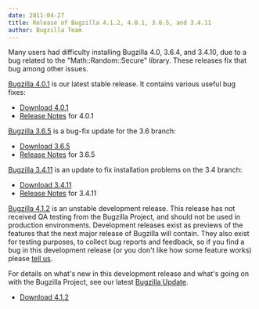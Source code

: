```yaml
---
date: 2011-04-27
title: Release of Bugzilla 4.1.2, 4.0.1, 3.6.5, and 3.4.11
author: Bugzilla Team
---
```


Many users had difficulty installing Bugzilla 4.0, 3.6.4, and 3.4.10, due to a bug related to the "Math::Random::Secure" library. These releases fix that bug among other issues.

[Bugzilla 4.0.1](/releases/4.0.1/) is our latest stable release. It contains various useful bug fixes:

*   [Download 4.0.1](/download/#v40)
*   [Release Notes](/releases/4.0.1/) for 4.0.1

[Bugzilla 3.6.5](/releases/3.6.5/) is a bug-fix update for the 3.6 branch:

*   [Download 3.6.5](/download/#v36)
*   [Release Notes](/releases/3.6.5/) for 3.6.5

[Bugzilla 3.4.11](/releases/3.4.11/) is an update to fix installation problems on the 3.4 branch:

*   [Download 3.4.11](/download/#v34)
*   [Release Notes](/releases/3.4.11/) for 3.4.11

[Bugzilla 4.1.2](/releases/4.2/) is an unstable development release. This release has not received QA testing from the Bugzilla Project, and should not be used in production environments. Development releases exist as previews of the features that the next major release of Bugzilla will contain. They also exist for testing purposes, to collect bug reports and feedback, so if you find a bug in this development release (or you don't like how some feature works) please [tell us](/developers/reporting_bugs.html).

For details on what's new in this development release and what's going on with the Bugzilla Project, see our latest [Bugzilla Update](https://bugzillaupdate.wordpress.com/2011/04/27/release-of-bugzilla-4-1-2-4-0-1-3-6-5-and-3-4-11/).

*   [Download 4.1.2](/download/#v42)

